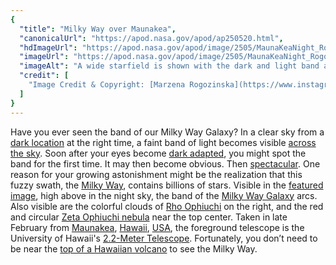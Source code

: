 ```yaml
---
{
  "title": "Milky Way over Maunakea",
  "canonicalUrl": "https://apod.nasa.gov/apod/ap250520.html",
  "hdImageUrl": "https://apod.nasa.gov/apod/image/2505/MaunaKeaNight_Rogozinska_1295.jpg",
  "imageUrl": "https://apod.nasa.gov/apod/image/2505/MaunaKeaNight_Rogozinska_960.jpg",
  "imageAlt": "A wide starfield is shown with the dark and light band arching horizontally across the middle. On the right is a colorful and complex nebula, and near the top center is a red circular nebula. Please see the explanation for more detailed information.",
  "credit": [
    "Image Credit & Copyright: [Marzena Rogozinska](https://www.instagram.com/marzena_astrophotography/)"
  ]
}
---
```


Have you ever seen the band of our Milky Way Galaxy? In a clear sky from a [dark location](https://apod.nasa.gov/apod/ap200408.html) at the right time, a faint band of light becomes visible [across the sky](https://apod.nasa.gov/apod/ap180702.html). Soon after your eyes become [dark adapted](https://www.scientificamerican.com/article/experts-eyes-adjust-to-darkness/), you might spot the band for the first time. It may then become obvious. Then [spectacular](https://i.imgur.com/hhZ3FKw.jpeg). One reason for your growing astonishment might be the realization that this fuzzy swath, the [Milky Way](https://science.nasa.gov/resource/the-milky-way-galaxy/), contains billions of stars. Visible in the [featured image](https://www.instagram.com/p/DIg-WT7MmaO/), high above in the night sky, the band of the [Milky Way Galaxy](https://en.wikipedia.org/wiki/Milky_Way) arcs. Also visible are the colorful clouds of [Rho Ophiuchi](https://apod.nasa.gov/apod/ap201014.html) on the right, and the red and circular [Zeta Ophiuchi nebula](https://www.astrobin.com/363646/) near the top center. Taken in late February from [Maunakea](https://youtu.be/FHP5Dusme04), [Hawaii](https://en.wikipedia.org/wiki/Hawaii), [USA](https://en.wikipedia.org/wiki/United_States), the foreground telescope is the University of Hawaii's [2.2-Meter Telescope](https://www2.ifa.hawaii.edu/88inch/88inch.html). Fortunately, you don’t need to be near the [top of a Hawaiian volcano](https://apod.nasa.gov/apod/ap190310.html) to see the Milky Way.
